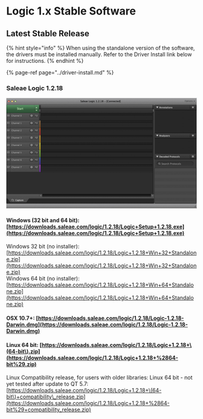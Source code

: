 # Logic 1.x Stable Software

## Latest Stable Release

{% hint style="info" %}
When using the standalone version of the software, the drivers must be installed manually. Refer to the Driver Install link below for instructions.
{% endhint %}

{% page-ref page="../driver-install.md" %}

### Saleae Logic 1.2.**18**

![](../../.gitbook/assets/screen-shot-2020-09-03-at-7.00.12-pm%20%281%29%20%281%29%20%281%29%20%281%29%20%281%29.png)

#### Windows \(32 bit and 64 bit\): [https://downloads.saleae.com/logic/1.2.18/Logic+Setup+1.2.18.exe](https://downloads.saleae.com/logic/1.2.18/Logic+Setup+1.2.18.exe)

Windows 32 bit \(no installer\):  
[https://downloads.saleae.com/logic/1.2.18/Logic+1.2.18+Win+32+Standalone.zip](https://downloads.saleae.com/logic/1.2.18/Logic+1.2.18+Win+32+Standalone.zip)  
Windows 64 bit \(no installer\):  
[https://downloads.saleae.com/logic/1.2.18/Logic+1.2.18+Win+64+Standalone.zip](https://downloads.saleae.com/logic/1.2.18/Logic+1.2.18+Win+64+Standalone.zip)

#### OSX 10.7+: [https://downloads.saleae.com/logic/1.2.18/Logic-1.2.18-Darwin.dmg](https://downloads.saleae.com/logic/1.2.18/Logic-1.2.18-Darwin.dmg)

#### Linux 64 bit: [https://downloads.saleae.com/logic/1.2.18/Logic+1.2.18+\(64-bit\).zip](https://downloads.saleae.com/logic/1.2.18/Logic+1.2.18+%2864-bit%29.zip)

Linux Compatibility release, for users with older libraries: Linux 64 bit - not yet tested after update to QT 5.7:  
[https://downloads.saleae.com/logic/1.2.18/Logic+1.2.18+\(64-bit\)+compatibility\_release.zip](https://downloads.saleae.com/logic/1.2.18/Logic+1.2.18+%2864-bit%29+compatibility_release.zip)

